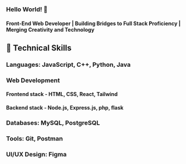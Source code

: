 ### Hello World! 👋
#### Front-End Web Developer | Building Bridges to Full Stack Proficiency | Merging Creativity and Technology

## 🚀 Technical Skills
### Languages: JavaScript, C++, Python, Java
### Web Development
#### Frontend stack - HTML, CSS, React, Tailwind
#### Backend stack - Node.js, Express.js, php, flask
### Databases: MySQL, PostgreSQL
### Tools: Git, Postman
### UI/UX Design: Figma






<!--

- 🔭 I’m currently working on ...
- 🌱 I’m currently learning ...
- 👯 I’m looking to collaborate on ...
- 🤔 I’m looking for help with ...
- 💬 Ask me about ...
- 📫 How to reach me: ...
- 😄 Pronouns: ...
- ⚡ Fun fact: ...
-->
